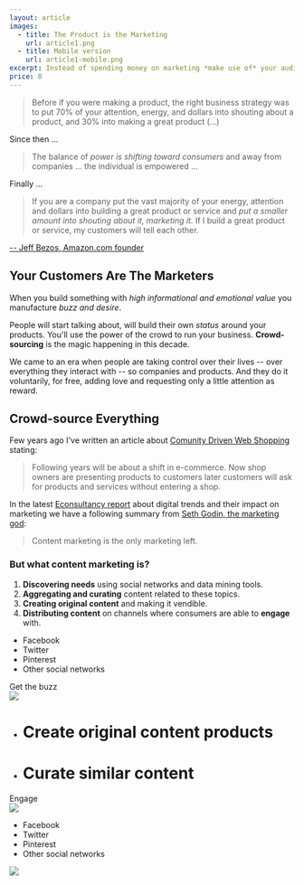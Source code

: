 ```yaml
---
layout: article
images:
  - title: The Product is the Marketing
    url: article1.png
  - title: Mobile version
    url: article1-mobile.png
excerpt: Instead of spending money on marketing *make use of* your audience.
price: 0
---
```


> Before if you were making a product, the right business strategy was to 
> put 70% of your attention, energy, and dollars into shouting about a product, 
> and 30% into making a great product (...)

Since then ...

> The balance of *power is shifting toward consumers* and away from companies 
> ... the individual is empowered ...

Finally ...

> If you are a company put the vast majority of your energy, 
> attention and dollars into building a great product or service and 
> *put a smaller amount into shouting about it, marketing it.* 
> If I build a great product or service, my customers will tell each other.

[-- Jeff Bezos, Amazon.com founder](http://www.twistimage.com/blog/archives/product-is-the-new-marketing/ "Jeff Bezos on Content Marketing")




## Your Customers Are The Marketers

When you build something with *high informational and emotional value* you manufacture
*buzz and desire*.

People will start talking about, will build their own *status* around your products.
You'll use the power of the crowd to run your business. 
**Crowd-sourcing** is the magic happening in this decade.

We came to an era when people are taking control over their lives -- over
everything they interact with -- so companies and products.
And they do it voluntarily, for free, adding love and requesting only a 
little attention as reward.

 

## Crowd-source Everything

Few years ago I've written an article about 
[Comunity Driven Web Shopping](http://clair.ro/blog/2009/08/18/community-driven-web-shopping/ "Comunity Driven Web Shopping")
stating:

> Following years will be about a shift in e-commerce. 
> Now shop owners are presenting products to customers 
> later customers will ask for products and services without entering a shop.

In the latest [Econsultancy report](http://econsultancy.com/) about 
digital trends and their impact on marketing we have a following summary from
[Seth Godin, the marketing god](http://www.sethgodin.com/sg/):

> Content marketing is the only marketing left.

### But what content marketing is?

1. **Discovering needs** using social networks and data mining tools.
2. **Aggregating and curating** content related to these topics. 
3. **Creating original content** and making it vendible.
4. **Distributing content** on channels where consumers are able to **engage** with.
 
<div id="infogr" class="article1 desktop block">
  <ul id="logos1" class="social-networks inline-list">
    <li>Facebook</li>
    <li>Twitter</li>
    <li>Pinterest</li>
    <li class="last">Other social networks</li>
  </ul>
  
  <div id="buzz" class="">
    Get the buzz
  </div>
  <img src="{{ site.images }}/arrow1.png" />
    
  <ul id="create" class="inline-list">
    <li><h1>Create original content products</h1></li>
    <li class="last"><h1>Curate similar content</h1></li>
  </ul>  
  
  <div id="engage" class="">
    Engage
  </div>
  <img id="arrow2" src="{{ site.images }}/arrow2.png" />
  
  <ul id="logos2" class="social-networks inline-list">
    <li>Facebook</li>
    <li>Twitter</li>
    <li>Pinterest</li>
    <li class="last">Other social networks</li>
  </ul>
</div>

<div id="infogr" class="article mobile block">
  <img src="{{ site.images }}/{{ page.images[1].url }}" />
</div>





